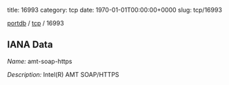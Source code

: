 title: 16993
category: tcp
date: 1970-01-01T00:00:00+0000
slug: tcp/16993

[portdb](/) / [tcp](/category/tcp.html) / 16993


## IANA Data

_Name:_ amt-soap-https

_Description:_ Intel(R) AMT SOAP/HTTPS

